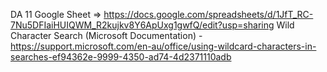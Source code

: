 DA 11 Google Sheet => https://docs.google.com/spreadsheets/d/1JfT_RC-7Nu5DFIaiHUIQWM_R2kujkv8Y6ApUxg1gwfQ/edit?usp=sharing
Wild Character Search (Microsoft Documentation) - https://support.microsoft.com/en-au/office/using-wildcard-characters-in-searches-ef94362e-9999-4350-ad74-4d2371110adb

